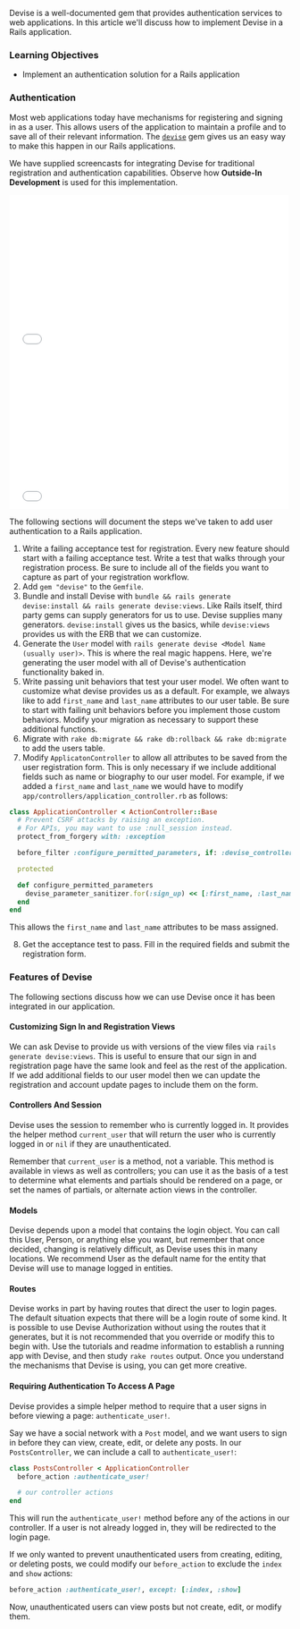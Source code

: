 Devise is a well-documented gem that provides authentication services to web applications. In this article we'll discuss how to implement Devise in a Rails application.

### Learning Objectives

* Implement an authentication solution for a Rails application

### Authentication

Most web applications today have mechanisms for registering and signing in as a user. This allows users of the application to maintain a profile and to save all of their relevant information. The [`devise`](https://github.com/plataformatec/devise) gem gives us an easy way to make this happen in our Rails applications.

We have supplied screencasts for integrating Devise for traditional registration and authentication capabilities. Observe how **Outside-In Development** is used for this implementation.

<iframe src="//player.vimeo.com/video/75274695" width="500" height="281" frameborder="0" webkitallowfullscreen mozallowfullscreen allowfullscreen></iframe>

<iframe src="//player.vimeo.com/video/75263670" width="500" height="281" frameborder="0" webkitallowfullscreen mozallowfullscreen allowfullscreen></iframe>

The following sections will document the steps we've taken to add user authentication to a Rails application.

1. Write a failing acceptance test for registration. Every new feature should start with a failing acceptance test. Write a test that walks through your registration process. Be sure to include all of the fields you want to capture as part of your registration workflow.
2. Add `gem "devise"` to the `Gemfile`.
3. Bundle and install Devise with `bundle && rails generate devise:install && rails generate devise:views`. Like Rails itself, third party gems can supply generators for us to use. Devise supplies many generators. `devise:install` gives us the basics, while `devise:views` provides us with the ERB that we can customize.
4. Generate the `User` model with `rails generate devise <Model Name (usually user)>`. This is where the real magic happens. Here, we're generating the user model with all of Devise's authentication functionality baked in.
5. Write passing unit behaviors that test your user model. We often want to customize what devise provides us as a default. For example, we always like to add `first_name` and `last_name` attributes to our user table. Be sure to start with failing unit behaviors before you implement those custom behaviors. Modify your migration as necessary to support these additional functions.
6. Migrate with `rake db:migrate && rake db:rollback && rake db:migrate` to add the users table.
7. Modify `ApplicatonController` to allow all attributes to be saved from the user registration form. This is only necessary if we include additional fields such as name or biography to our user model. For example, if we added a `first_name` and `last_name` we would have to modify `app/controllers/application_controller.rb` as follows:

```ruby
class ApplicationController < ActionController::Base
  # Prevent CSRF attacks by raising an exception.
  # For APIs, you may want to use :null_session instead.
  protect_from_forgery with: :exception

  before_filter :configure_permitted_parameters, if: :devise_controller?

  protected

  def configure_permitted_parameters
    devise_parameter_sanitizer.for(:sign_up) << [:first_name, :last_name]
  end
end
```

This allows the `first_name` and `last_name` attributes to be mass assigned.

8. Get the acceptance test to pass. Fill in the required fields and submit the registration form.

### Features of Devise

The following sections discuss how we can use Devise once it has been integrated in our application.

#### Customizing Sign In and Registration Views

We can ask Devise to provide us with versions of the view files via `rails generate devise:views`. This is useful to ensure that our sign in and registration page have the same look and feel as the rest of the application. If we add additional fields to our user model then we can update the registration and account update pages to include them on the form.

#### Controllers And Session

Devise uses the session to remember who is currently logged in. It provides the helper method `current_user` that will return the user who is currently logged in or `nil` if they are unauthenticated.

Remember that `current_user` is a method, not a variable. This method is available in views as well as controllers; you can use it as the basis of a test to determine what elements and partials should be rendered on a page, or set the names of partials, or alternate action views in the controller.

#### Models

Devise depends upon a model that contains the login object. You can call this User, Person, or anything else you want, but remember that once decided, changing is relatively difficult, as Devise uses this in many locations. We recommend User as the default name for the entity that Devise will use to manage logged in entities.

#### Routes

Devise works in part by having routes that direct the user to login pages. The default situation expects that there will be a login route of some kind. It is possible to use Devise Authorization without using the routes that it generates, but it is not recommended that you override or modify this to begin with. Use the tutorials and readme information to establish a running app with Devise, and then study `rake routes` output. Once you understand the mechanisms that Devise is using, you can get more creative.

#### Requiring Authentication To Access A Page

Devise provides a simple helper method to require that a user signs in before viewing a page: `authenticate_user!`.

Say we have a social network with a `Post` model, and we want users to sign in before they can view, create, edit, or delete any posts. In our `PostsController`, we can include a call to `authenticate_user!`:

```ruby
class PostsController < ApplicationController
  before_action :authenticate_user!

  # our controller actions
end
```

This will run the `authenticate_user!` method before any of the actions in our controller. If a user is not already logged in, they will be redirected to the login page.

If we only wanted to prevent unauthenticated users from creating, editing, or deleting posts, we could modify our `before_action` to exclude the `index` and `show` actions:

```ruby
before_action :authenticate_user!, except: [:index, :show]
```

Now, unauthenticated users can view posts but not create, edit, or modify them.
